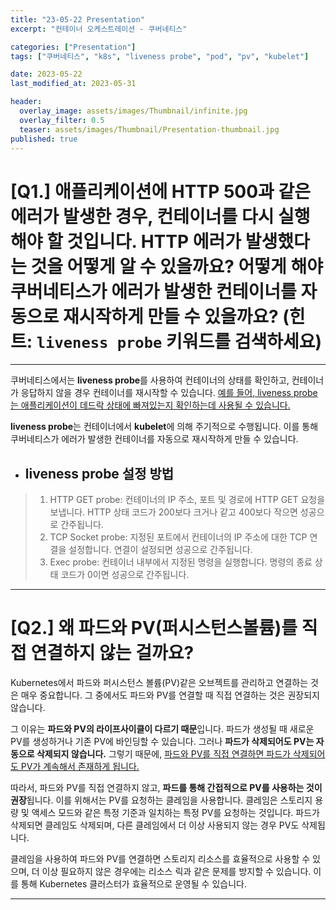 ```yaml
---
title: "23-05-22 Presentation"
excerpt: "컨테이너 오케스트레이션 - 쿠버네티스"

categories: ["Presentation"]
tags: ["쿠버네티스", "k8s", "liveness probe", "pod", "pv", "kubelet"]

date: 2023-05-22
last_modified_at: 2023-05-31

header:
  overlay_image: assets/images/Thumbnail/infinite.jpg
  overlay_filter: 0.5 
  teaser: assets/images/Thumbnail/Presentation-thumbnail.jpg
published: true
---
```


# [Q1.] 애플리케이션에 HTTP 500과 같은 에러가 발생한 경우, 컨테이너를 다시 실행해야 할 것입니다. HTTP 에러가 발생했다는 것을 어떻게 알 수 있을까요? 어떻게 해야 쿠버네티스가 에러가 발생한 컨테이너를 자동으로 재시작하게 만들 수 있을까요? (힌트: `liveness probe` 키워드를 검색하세요)

---

 쿠버네티스에서는 **liveness probe**를 사용하여 컨테이너의 상태를 확인하고, 컨테이너가 응답하지 않을 경우 컨테이너를 재시작할 수 있습니다. [예를 들어, liveness probe는 애플리케이션이 데드락 상태에 빠져있는지 확인하는데 사용될 수 있습니다.](https://kubernetes.io/docs/tasks/configure-pod-container/configure-liveness-readiness-startup-probes/)

 **liveness probe**는 컨테이너에서 **kubelet**에 의해 주기적으로 수행됩니다. 이를 통해 쿠버네티스가 에러가 발생한 컨테이너를 자동으로 재시작하게 만들 수 있습니다.

- ## liveness probe 설정 방법

> 1.  HTTP GET probe: 컨테이너의 IP 주소, 포트 및 경로에 HTTP GET 요청을 보냅니다. HTTP 상태 코드가 200보다 크거나 같고 400보다 작으면 성공으로 간주됩니다.
> 2. TCP Socket probe: 지정된 포트에서 컨테이너의 IP 주소에 대한 TCP 연결을 설정합니다. 연결이 설정되면 성공으로 간주됩니다.
> 3. Exec probe: 컨테이너 내부에서 지정된 명령을 실행합니다. 명령의 종료 상태 코드가 0이면 성공으로 간주됩니다.



---

# [Q2.] 왜 파드와 PV(퍼시스턴스볼륨)를 직접 연결하지 않는 걸까요?

 Kubernetes에서 파드와 퍼시스턴스 볼륨(PV)같은 오브젝트를 관리하고 연결하는 것은 매우 중요합니다. 그 중에서도 파드와 PV를 연결할 때 직접 연결하는 것은 권장되지 않습니다.

그 이유는 **파드와 PV의 라이프사이클이 다르기 때문**입니다. 파드가 생성될 때 새로운 PV를 생성하거나 기존 PV에 바인딩할 수 있습니다. 그러나 **파드가 삭제되어도 PV는 자동으로 삭제되지 않습니다.** 그렇기 때문에, <u>파드와 PV를 직접 연결하면 파드가 삭제되어도 PV가 계속해서 존재하게 됩니다.</u>

따라서, 파드와 PV를 직접 연결하지 않고, **파드를 통해 간접적으로 PV를 사용하는 것이 권장**됩니다. 이를 위해서는 PV를 요청하는 클레임을 사용합니다. 클레임은 스토리지 용량 및 액세스 모드와 같은 특정 기준과 일치하는 특정 PV를 요청하는 것입니다. 파드가 삭제되면 클레임도 삭제되며, 다른 클레임에서 더 이상 사용되지 않는 경우 PV도 삭제됩니다.

클레임을 사용하여 파드와 PV를 연결하면 스토리지 리소스를 효율적으로 사용할 수 있으며, 더 이상 필요하지 않은 경우에는 리소스 릭과 같은 문제를 방지할 수 있습니다. 이를 통해 Kubernetes 클러스터가 효율적으로 운영될 수 있습니다.



---